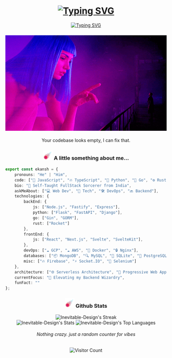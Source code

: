 <div align="center">

# [![Typing SVG](https://readme-typing-svg.demolab.com?font=Poppins&size=36&duration=3700&pause=600&color=70a5fd&center=true&vCenter=true&repeat=false&random=false&width=600&lines=Ekansh)](https://git.io/typing-svg)
[![Typing SVG](https://readme-typing-svg.demolab.com?font=Poppins&size=24&duration=3700&pause=600&color=70a5fd&center=true&vCenter=true&random=false&width=600&lines=Full-stack+Web+Developer+with+Bold+Ideas+;Always+Learning!+%F0%9F%99%8C;SvelteKit+Enjoyer;btw+I+use+Arch)](https://git.io/typing-svg)

### <img src="./static/youLookLonelygif.gif">
Your codebase looks empty, I can fix that.

### <img src="./static/rocket_bio.png" width="30"> A little something about me...
</div>

```typescript
export const ekansh = {
    pronouns: "He" | "Him",
    code: ["🚀 JavaScript", "🔥 TypeScript", "🐍 Python", "🐹 Go", "⚙️ Rust", "🎯 Dart"],
    bio: "🌟 Self-Taught FullStack Sorcerer from India",
    askMeAbout: ["💻 Web Dev", "🔧 Tech", "🛠️ DevOps", "🔙 Backend"],
    technologies: {
        backEnd: {
            js: ["Node.js", "Fastify", "Express"],
            python: ["Flask", "FastAPI", "Django"],
            go: ["Gin", "GORM"],
            rust: ["Rocket"]
        },
        frontEnd: {
            js: ["React", "Next.js", "Svelte", "SvelteKit"],
        },
        devOps: ["☁️ GCP", "☁️ AWS", "🐳 Docker", "🔒 Nginx"],
        databases: ["📦 MongoDB", "🔍 MySQL", "📂 SQLite", "🐘 PostgreSQL"],
        misc: ["🔥 Firebase", "⚡ Socket.IO", "🤖 Selenium"]
    },
    architecture: ["🌐 Serverless Architecture", "🚀 Progressive Web Applications", "🌈 Single Page Applications"],
    currentFocus: "🎯 Elevating my Backend Wizardry",
    funFact: ""
};

```

<div align="center">

### <img src="./static/rocket_bio.png" width="30"> Github Stats

![Inevitable-Design's Streak](https://github-readme-streak-stats.herokuapp.com/?user=Inevitable-Design&theme=tokyonight&hide_border=true)
<br />
![Inevitable-Design's Stats](https://github-readme-stats.vercel.app/api?username=Inevitable-Design&theme=tokyonight&show_icons=true&hide_border=true&count_private=true)
![Inevitable-Design's Top Languages](https://github-readme-stats.vercel.app/api/top-langs/?username=Inevitable-Design&theme=tokyonight&show_icons=true&hide_border=true&layout=donut)


###### Nothing crazy. just a random counter for vibes
![Visitor Count](https://profile-counter.glitch.me/Inevitable-Design/count.svg)
</div>

